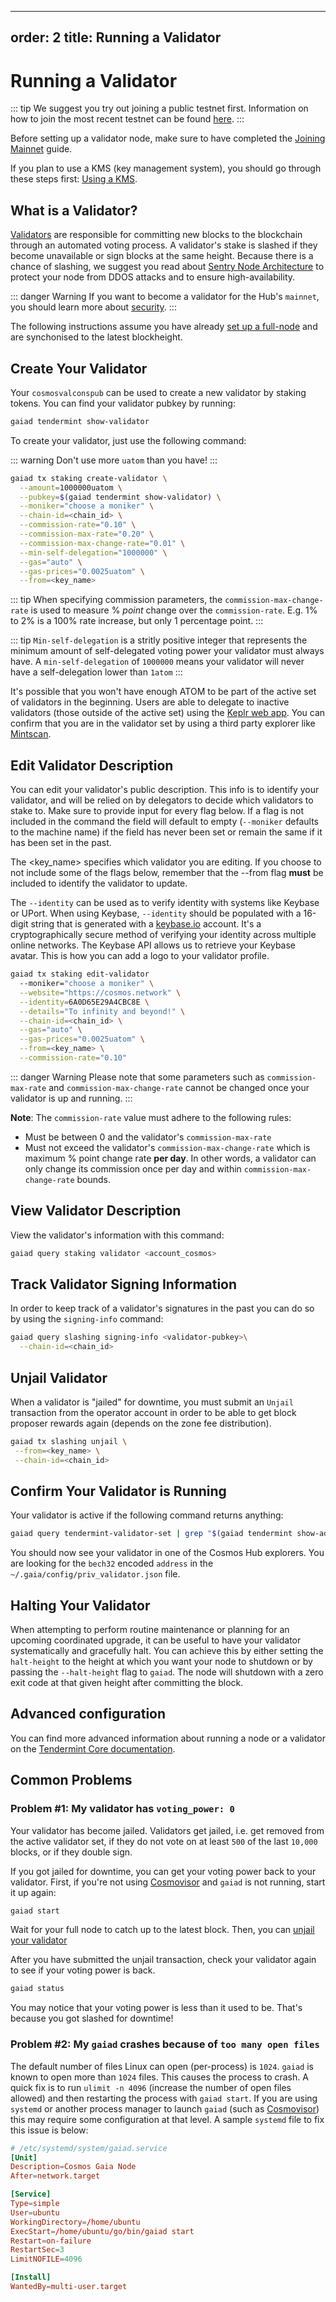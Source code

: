 ***

## order: 2&#xA;title: Running a Validator

# Running a Validator

::: tip We suggest you try out joining a public testnet first. Information on
how to join the most recent testnet can be found
[here](../hub-tutorials/join-testnet.md). :::

Before setting up a validator node, make sure to have completed the
[Joining Mainnet](../hub-tutorials/join-mainnet.md) guide.

If you plan to use a KMS (key management system), you should go through these
steps first: [Using a KMS](kms/kms.md).

## What is a Validator?

[Validators](./overview.md) are responsible for committing new blocks to the
blockchain through an automated voting process. A validator's stake is slashed
if they become unavailable or sign blocks at the same height. Because there is a
chance of slashing, we suggest you read about
[Sentry Node Architecture](./validator-faq.md#how-can-validators-protect-themselves-from-denial-of-service-attacks)
to protect your node from DDOS attacks and to ensure high-availability.

::: danger Warning If you want to become a validator for the Hub's `mainnet`,
you should learn more about [security](./security.md). :::

The following instructions assume you have already
[set up a full-node](../hub-tutorials/join-mainnet.md) and are synchonised to
the latest blockheight.

## Create Your Validator

Your `cosmosvalconspub` can be used to create a new validator by staking tokens.
You can find your validator pubkey by running:

```bash
gaiad tendermint show-validator
```

To create your validator, just use the following command:

::: warning Don't use more `uatom` than you have! :::

```bash
gaiad tx staking create-validator \
  --amount=1000000uatom \
  --pubkey=$(gaiad tendermint show-validator) \
  --moniker="choose a moniker" \
  --chain-id=<chain_id> \
  --commission-rate="0.10" \
  --commission-max-rate="0.20" \
  --commission-max-change-rate="0.01" \
  --min-self-delegation="1000000" \
  --gas="auto" \
  --gas-prices="0.0025uatom" \
  --from=<key_name>
```

::: tip When specifying commission parameters, the `commission-max-change-rate`
is used to measure % *point* change over the `commission-rate`. E.g. 1% to 2% is
a 100% rate increase, but only 1 percentage point. :::

::: tip `Min-self-delegation` is a stritly positive integer that represents the
minimum amount of self-delegated voting power your validator must always have. A
`min-self-delegation` of `1000000` means your validator will never have a
self-delegation lower than `1atom` :::

It's possible that you won't have enough ATOM to be part of the active set of
validators in the beginning. Users are able to delegate to inactive validators
(those outside of the active set) using the
[Keplr web app](https://wallet.keplr.app/#/cosmoshub/stake?tab=inactive-validators).
You can confirm that you are in the validator set by using a third party
explorer like [Mintscan](https://www.mintscan.io/cosmos/validators).

## Edit Validator Description

You can edit your validator's public description. This info is to identify your
validator, and will be relied on by delegators to decide which validators to
stake to. Make sure to provide input for every flag below. If a flag is not
included in the command the field will default to empty (`--moniker` defaults to
the machine name) if the field has never been set or remain the same if it has
been set in the past.

The \<key_name> specifies which validator you are editing. If you choose to not
include some of the flags below, remember that the --from flag **must** be
included to identify the validator to update.

The `--identity` can be used as to verify identity with systems like Keybase or
UPort. When using Keybase, `--identity` should be populated with a 16-digit
string that is generated with a [keybase.io](https://keybase.io) account. It's a
cryptographically secure method of verifying your identity across multiple
online networks. The Keybase API allows us to retrieve your Keybase avatar. This
is how you can add a logo to your validator profile.

```bash
gaiad tx staking edit-validator
  --moniker="choose a moniker" \
  --website="https://cosmos.network" \
  --identity=6A0D65E29A4CBC8E \
  --details="To infinity and beyond!" \
  --chain-id=<chain_id> \
  --gas="auto" \
  --gas-prices="0.0025uatom" \
  --from=<key_name> \
  --commission-rate="0.10"
```

::: danger Warning Please note that some parameters such as
`commission-max-rate` and `commission-max-change-rate` cannot be changed once
your validator is up and running. :::

**Note**: The `commission-rate` value must adhere to the following rules:

- Must be between 0 and the validator's `commission-max-rate`
- Must not exceed the validator's `commission-max-change-rate` which is maximum
  % point change rate **per day**. In other words, a validator can only change
  its commission once per day and within `commission-max-change-rate` bounds.

## View Validator Description

View the validator's information with this command:

```bash
gaiad query staking validator <account_cosmos>
```

## Track Validator Signing Information

In order to keep track of a validator's signatures in the past you can do so by
using the `signing-info` command:

```bash
gaiad query slashing signing-info <validator-pubkey>\
  --chain-id=<chain_id>
```

## Unjail Validator

When a validator is "jailed" for downtime, you must submit an `Unjail`
transaction from the operator account in order to be able to get block proposer
rewards again (depends on the zone fee distribution).

```bash
gaiad tx slashing unjail \
 --from=<key_name> \
 --chain-id=<chain_id>
```

## Confirm Your Validator is Running

Your validator is active if the following command returns anything:

```bash
gaiad query tendermint-validator-set | grep "$(gaiad tendermint show-address)"
```

You should now see your validator in one of the Cosmos Hub explorers. You are
looking for the `bech32` encoded `address` in the
`~/.gaia/config/priv_validator.json` file.

## Halting Your Validator

When attempting to perform routine maintenance or planning for an upcoming
coordinated upgrade, it can be useful to have your validator systematically and
gracefully halt. You can achieve this by either setting the `halt-height` to the
height at which you want your node to shutdown or by passing the `--halt-height`
flag to `gaiad`. The node will shutdown with a zero exit code at that given
height after committing the block.

## Advanced configuration

You can find more advanced information about running a node or a validator on
the
[Tendermint Core documentation](https://docs.tendermint.com/v0.34/tendermint-core/validators.html).

## Common Problems

### Problem #1: My validator has `voting_power: 0`

Your validator has become jailed. Validators get jailed, i.e. get removed from
the active validator set, if they do not vote on at least `500` of the last
`10,000` blocks, or if they double sign.

If you got jailed for downtime, you can get your voting power back to your
validator. First, if you're not using
[Cosmovisor](https://docs.cosmos.network/v0.45/run-node/cosmovisor.html) and
`gaiad` is not running, start it up again:

```bash
gaiad start
```

Wait for your full node to catch up to the latest block. Then, you can
[unjail your validator](#unjail-validator)

After you have submitted the unjail transaction, check your validator again to
see if your voting power is back.

```bash
gaiad status
```

You may notice that your voting power is less than it used to be. That's because
you got slashed for downtime!

### Problem #2: My `gaiad` crashes because of `too many open files`

The default number of files Linux can open (per-process) is `1024`. `gaiad` is
known to open more than `1024` files. This causes the process to crash. A quick
fix is to run `ulimit -n 4096` (increase the number of open files allowed) and
then restarting the process with `gaiad start`. If you are using `systemd` or
another process manager to launch `gaiad` (such as
[Cosmovisor](https://docs.cosmos.network/v0.45/run-node/cosmovisor.html)) this
may require some configuration at that level. A sample `systemd` file to fix
this issue is below:

```toml
# /etc/systemd/system/gaiad.service
[Unit]
Description=Cosmos Gaia Node
After=network.target

[Service]
Type=simple
User=ubuntu
WorkingDirectory=/home/ubuntu
ExecStart=/home/ubuntu/go/bin/gaiad start
Restart=on-failure
RestartSec=3
LimitNOFILE=4096

[Install]
WantedBy=multi-user.target
```
